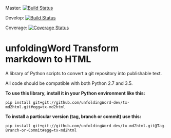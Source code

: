 Master: [![Build Status](https://travis-ci.org/unfoldingWord-dev/tx-md2html.svg?branch=master)](https://travis-ci.org/unfoldingWord-dev/tx-md2html)

Develop: [![Build Status](https://travis-ci.org/unfoldingWord-dev/tx-md2html.svg?branch=develop)](https://travis-ci.org/unfoldingWord-dev/tx-md2html)

Coverage: [![Coverage Status](https://img.shields.io/coveralls/unfoldingWord-dev/tx-md2html.svg)](https://coveralls.io/r/unfoldingWord-dev/tx-md2html)

# unfoldingWord Transform markdown to HTML

A library of Python scripts to convert a git repository into publishable text.

All code should be compatible with both Python 2.7 and 3.5.

__To use this library, install it in your Python environment like this:__

    pip install git+git://github.com/unfoldingWord-dev/tx-md2html.git#egg=tx-md2html

__To install a particular version (tag, branch or commit) use this:__

    pip install git+git://github.com/unfoldingWord-dev/tx-md2html.git@Tag-Branch-or-Commit#egg=tx-md2html
